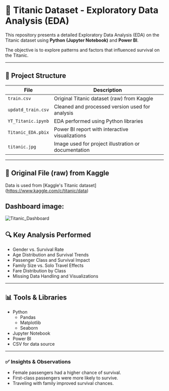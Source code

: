 # 🚢 Titanic Dataset - Exploratory Data Analysis (EDA)

This repository presents a detailed Exploratory Data Analysis (EDA) on the Titanic dataset using **Python (Jupyter Notebook)** and **Power BI**.

The objective is to explore patterns and factors that influenced survival on the Titanic.

---

## 📂 Project Structure

| File                  | Description |
|-----------------------|-------------|
| `train.csv`           | Original Titanic dataset (raw) from Kaggle |
| `updatd_train.csv`    | Cleaned and processed version used for analysis |
| `YT_Titanic.ipynb`    | EDA performed using Python libraries |
| `Titanic_EDA.pbix`    | Power BI report with interactive visualizations |
| `titanic.jpg`         | Image used for project illustration or documentation |

---


## 📄 Original File (raw) from Kaggle

Data is used from [Kaggle's Titanic dataset] (https://www.kaggle.com/c/titanic/data)


## Dashboard image:

![Titanic_Dashboard](https://github.com/user-attachments/assets/e40bf43f-0b67-473e-b713-7037d673583b)


## 🔍 Key Analysis Performed

- Gender vs. Survival Rate
- Age Distribution and Survival Trends
- Passenger Class and Survival Impact
- Family Size vs. Solo Travel Effects
- Fare Distribution by Class
- Missing Data Handling and Visualizations

---

## 📊 Tools & Libraries

- Python
  - Pandas
  - Matplotlib
  - Seaborn
- Jupyter Notebook
- Power BI
- CSV for data source

---

### ✅ Insights & Observations
- Female passengers had a higher chance of survival.
- First-class passengers were more likely to survive.
- Traveling with family improved survival chances.
